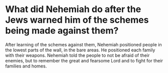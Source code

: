 # What did Nehemiah do after the Jews warned him of the schemes being made against them?

After learning of the schemes against them, Nehemiah positioned people in the lowest parts of the wall, in the bare areas. He positioned each family with their weapons. Nehemiah told the people to not be afraid of their enemies, but to remember the great and fearsome Lord and to fight for their families and homes.
